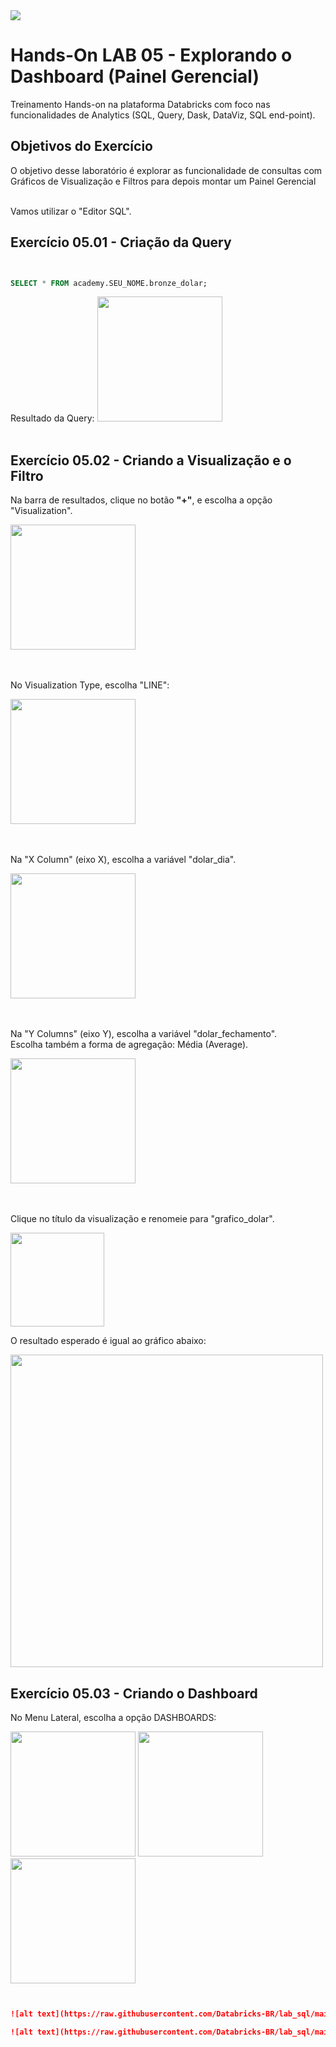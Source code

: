 <img src="https://raw.githubusercontent.com/Databricks-BR/lab_sql/main/images/header_handson_sql.png">

# Hands-On LAB 05 - Explorando o Dashboard (Painel Gerencial)

Treinamento Hands-on na plataforma Databricks com foco nas funcionalidades de Analytics (SQL, Query, Dask, DataViz, SQL end-point).


## Objetivos do Exercício

O objetivo desse laboratório é explorar as funcionalidade de consultas com Gráficos de Visualização e Filtros para depois montar um Painel Gerencial</br>
</br>

Vamos utilizar o "Editor SQL".

## Exercício 05.01 - Criação da Query

``` sql


SELECT * FROM academy.SEU_NOME.bronze_dolar;


```
Resultado da Query:
<img src="https://raw.githubusercontent.com/Databricks-BR/lab_sql/main/images/lab05_01.png" style="height: 200px;">
</br></br>

## Exercício 05.02 - Criando a Visualização e o Filtro

Na barra de resultados, clique no botão **"+"**, e escolha a opção "Visualization".

<img src="https://raw.githubusercontent.com/Databricks-BR/lab_sql/main/images/lab05_02.png" style="height: 200px;">

</br></br>
No Visualization Type, escolha "LINE":

<img src="https://raw.githubusercontent.com/Databricks-BR/lab_sql/main/images/lab05_03.png" style="height: 200px;">

</br></br>
Na "X Column" (eixo X), escolha a variável  "dolar_dia".

<img src="https://raw.githubusercontent.com/Databricks-BR/lab_sql/main/images/lab05_04.png" style="height: 200px;">

</br></br>
Na "Y Columns" (eixo Y), escolha a variável  "dolar_fechamento".</br>
Escolha também a forma de agregação:  Média (Average).

<img src="https://raw.githubusercontent.com/Databricks-BR/lab_sql/main/images/lab05_05.png" style="height: 200px;">

</br></br>
Clique no título da visualização e renomeie para "grafico_dolar".

<img src="https://raw.githubusercontent.com/Databricks-BR/lab_sql/main/images/lab05_06.png" style="height: 150px;">

O resultado esperado é igual ao gráfico abaixo:

<img src="https://raw.githubusercontent.com/Databricks-BR/lab_sql/main/images/lab05_07.png" style="height: 500px;">

## Exercício 05.03 - Criando o Dashboard

No Menu Lateral, escolha a opção DASHBOARDS:

<img src="https://raw.githubusercontent.com/Databricks-BR/lab_sql/main/images/lab05_08.png" style="height: 200px;">

<img src="https://raw.githubusercontent.com/Databricks-BR/lab_sql/main/images/lab05_09.png" style="height: 200px;">

<img src="https://raw.githubusercontent.com/Databricks-BR/lab_sql/main/images/lab05_10.png" style="height: 200px;">





``` md


![alt text](https://raw.githubusercontent.com/Databricks-BR/lab_sql/main/images/header_dolar.png)

![alt text](https://raw.githubusercontent.com/Databricks-BR/lab_sql/main/images/header_handson_sql.png)
```
